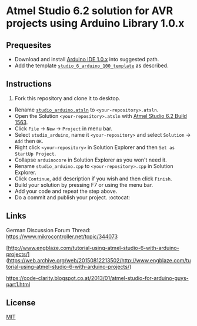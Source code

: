 # Atmel Studio 6.2 solution for AVR projects using Arduino Library 1.0.x

## Prequesites
* Download and install [Arduino IDE 1.0.x](http://arduino.cc/en/Main/Software) into suggested path.
* Add the template [`studio_6_arduino_100_template`](https://github.com/damadmai/studio_6_arduino_100_template) 
as described.

## Instructions

1. Fork this repository and clone it to desktop.
* Rename [`studio_arduino.atsln`](./studio_arduino.atsln) to `<your-repository>.atsln`.
* Open the Solution `<your-repository>.atsln` with 
  [Atmel Studio 6.2 Build 1563](https://www.mikrocontroller.net/articles/Atmel_Studio).
* Click `File` &rarr;	`New` &rarr; `Project` in menu bar.
* Select `studio_arduino`, name it `<your-repository>` and select `Solution` &rarr; `Add` then `OK`.
* Right click `<your-repository>` in Solution Explorer and then `Set as StartUp Project`.
* Collapse `arduinocore` in Solution Explorer as you won't need it.
* Rename `studio_arduino.cpp` to `<your-repository>.cpp` in Solution Explorer.
* Click `Continue`, add description if you wish and then click `Finish`.
* Build your solution by pressing F7 or using the menu bar.
* Add your code and repeat the step above.
* Do a commit and publish your project. :octocat:

## Links

German Discussion Forum Thread:
https://www.mikrocontroller.net/topic/344073

[http://www.engblaze.com/tutorial-using-atmel-studio-6-with-arduino-projects/] (https://web.archive.org/web/20150812213502/http://www.engblaze.com/tutorial-using-atmel-studio-6-with-arduino-projects/)

https://code-clarity.blogspot.co.at/2013/01/atmel-studio-for-arduino-guys-part1.html

## License

[MIT](./LICENSE)
